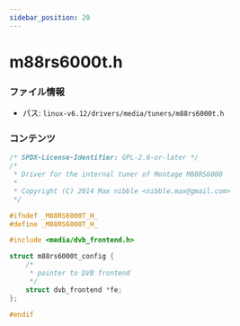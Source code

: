 ```yaml
---
sidebar_position: 20
---
```

# m88rs6000t.h

### ファイル情報

- パス: `linux-v6.12/drivers/media/tuners/m88rs6000t.h`

### コンテンツ

```h
/* SPDX-License-Identifier: GPL-2.0-or-later */
/*
 * Driver for the internal tuner of Montage M88RS6000
 *
 * Copyright (C) 2014 Max nibble <nibble.max@gmail.com>
 */

#ifndef _M88RS6000T_H_
#define _M88RS6000T_H_

#include <media/dvb_frontend.h>

struct m88rs6000t_config {
	/*
	 * pointer to DVB frontend
	 */
	struct dvb_frontend *fe;
};

#endif

```
